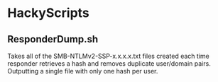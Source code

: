 # HackyScripts

## ResponderDump.sh
Takes all of the SMB-NTLMv2-SSP-x.x.x.x.txt files created each time responder retrieves a hash and removes duplicate user/domain pairs. Outputting a single file with only one hash per user.
